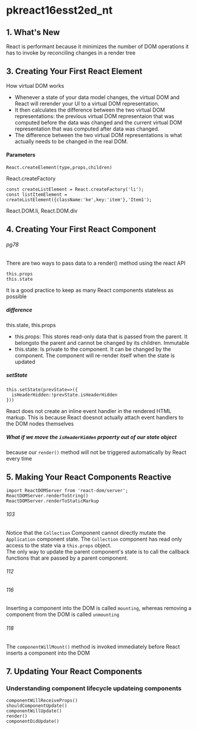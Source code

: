 # pkreact16esst2ed_nt

## 1. What's New
React is performant because it minimizes the number of DOM operations it has to 
invoke by reconciling changes in a render tree


## 3. Creating Your First React Element
How virtual DOM works
- Whenever a state of your data model changes, the virtual DOM and React will rerender
your UI to a virtual DOM representation.
- It then calculates the difference between the two virtual DOM representations: the previous virtual 
DOM representaion that was computed before the data was changed and the current virtual DOM representation that was
computed after data was changed.
- The difference between the two virtual DOM representations is what actually needs to be changed in the real DOM.



#### Parameters
```
React.createElement(type,props,children)
```


React.createFactory
```
const createListElement = React.createFactory('li');
const listItemElement = createListElement({className:'ke',key:'item'},'Item1');
```

React.DOM.li, React.DOM.div

## 4. Creating Your First React Component
###### pg78
There are two ways to pass data to a render() method using the react API
```
this.props
this.state
```

It is a good practice to keep as many React components stateless as possible

##### difference
this.state, this.props
- this.props: This stores read-only data that is passed from the parent. It belongsto the parent and cannot be changed by its 
children. Immutable
- this.state: Is private to the component. It can be changed by the component. The component will re-render itself when
the state is updated


##### setState
```
this.setState(prevState=>({
  isHeaderHidden:!prevState.isHeaderHidden
}))
```

React does not create an inline event handler in the rendered HTML markup.
This is because React doesnot actually attach event handlers to the DOM nodes themselves

##### What if we move the ```isHeaderHidden``` prpoerty out of our state object
because our ```render()``` method will not be triggered automatically by React every time


## 5. Making Your React Components Reactive
```
import ReactDOMServer from 'react-dom/server';
ReactDOMServer.renderToString()
ReactDOMServer.renderToStaticMarkup
```

###### 103
Notice that the ```Collection``` Component cannot directly mutate the ```Application``` component state. The ```Collection``` component has read only access to the state via a ```this.props``` object.  
The only way to update the parent component's state is to call the callback functions that are passed by a parent component.


###### 112
###### 116
Inserting a component into the DOM is called `mounting`, whereas removing a component from the DOM is called `unmounting`

###### 118
The `componentWillMount()` method is invoked immediately before React inserts a component into the DOM




## 7. Updating Your React Components
### Understanding component lifecycle updateing components
```
componentWillReceiveProps()
shouldComponentUpdate()
componentWillUpdate()
render()
componentDidUpdate()
```
